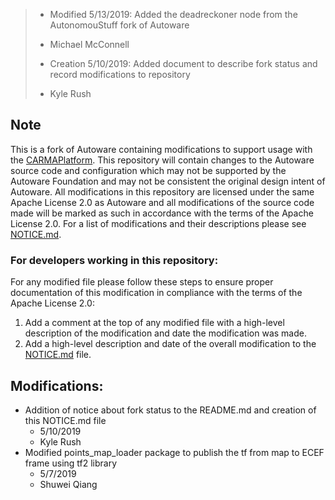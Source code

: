 >* Modified 5/13/2019: Added the deadreckoner node from the AutonomouStuff fork of Autoware
>  - Michael McConnell
>* Creation 5/10/2019: Added document to describe fork status and record modifications to repository
>  - Kyle Rush

## Note
This is a fork of Autoware containing modifications to support usage with the [CARMAPlatform](https://github.com/usdot-fhwa-stol/CARMAPlatform). This repository will contain changes to the Autoware source code and configuration which may not be supported by the Autoware Foundation and may not be consistent the original design intent of Autoware. All modifications in this repository are licensed under the same Apache License 2.0 as Autoware and all modifications of the source code made will be marked as such in accordance with the terms of the Apache License 2.0. For a list of modifications and their descriptions please see [NOTICE.md](NOTICE.md).

### For developers working in this repository:
For any modified file please follow these steps to ensure proper documentation of this modification in compliance with the terms of the Apache License 2.0:
1. Add a comment at the top of any modified file with a high-level description of the modification and date the modification was made.
2. Add a high-level description and date of the overall modification to the [NOTICE.md](NOTICE.md) file.

## Modifications:
- Addition of notice about fork status to the README.md and creation of this NOTICE.md file
  - 5/10/2019
  - Kyle Rush
- Modified points_map_loader package to publish the tf from map to ECEF frame using tf2 library
  - 5/7/2019
  - Shuwei Qiang
